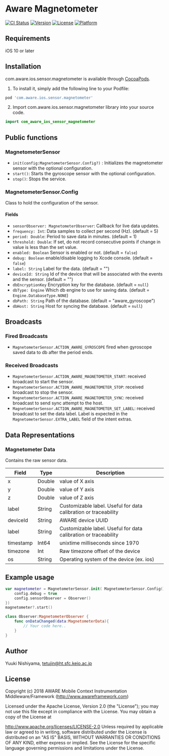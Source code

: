 # Aware Magnetometer

[![CI Status](https://img.shields.io/travis/awareframework/com.awareframework.ios.sensor.magnetometer.svg?style=flat)](https://travis-ci.org/awareframework/com.awareframework.ios.sensor.magnetometer)
[![Version](https://img.shields.io/cocoapods/v/com.awareframework.ios.sensor.magnetometer.svg?style=flat)](https://cocoapods.org/pods/com.awareframework.ios.sensor.magnetometer)
[![License](https://img.shields.io/cocoapods/l/com.awareframework.ios.sensor.magnetometer.svg?style=flat)](https://cocoapods.org/pods/com.awareframework.ios.sensor.magnetometer)
[![Platform](https://img.shields.io/cocoapods/p/com.awareframework.ios.sensor.magnetometer.svg?style=flat)](https://cocoapods.org/pods/com.awareframework.ios.sensor.magnetometer)

## Requirements
iOS 10 or later 

## Installation

com.aware.ios.sensor.magnetometer is available through [CocoaPods](https://cocoapods.org). 

1. To install it, simply add the following line to your Podfile:
```ruby
pod 'com.aware.ios.sensor.magnetometer'
```

2. Import com.aware.ios.sensor.magnetometer library into your source code.
```swift
import com_aware_ios_sensor_magnetometer
```

## Public functions
### MagnetometerSensor

+ `init(config:MagnetometerSensor.Config?)` : Initializes the magnetometer sensor with the optional configuration.
+ `start()`: Starts the gyroscope sensor with the optional configuration.
+ `stop()`: Stops the service.

### MagnetometerSensor.Config

Class to hold the configuration of the sensor.

#### Fields
+ `sensorObserver: MagnetometerObserver`: Callback for live data updates.
+ `frequency: Int`: Data samples to collect per second (Hz). (default = 5)
+ `period: Double`: Period to save data in minutes. (default = 1)
+ `threshold: Double`: If set, do not record consecutive points if change in value is less than the set value.
+ `enabled: Boolean` Sensor is enabled or not. (default = `false`)
+ `debug: Boolean` enable/disable logging to Xcode console. (default = `false`)
+ `label: String` Label for the data. (default = "")
+ `deviceId: String` Id of the device that will be associated with the events and the sensor. (default = "")
+ `dbEncryptionKey` Encryption key for the database. (default = `null`)
+ `dbType: Engine` Which db engine to use for saving data. (default = `Engine.DatabaseType.NONE`)
+ `dbPath: String` Path of the database. (default = "aware_gyroscope")
+ `dbHost: String` Host for syncing the database. (default = `null`)

## Broadcasts

### Fired Broadcasts

+ `MagnetometerSensor.ACTION_AWARE_GYROSCOPE` fired when gyroscope saved data to db after the period ends.

### Received Broadcasts

+ `MagnetometerSensor.ACTION_AWARE_MAGNETOMETER_START`: received broadcast to start the sensor.
+ `MagnetometerSensor.ACTION_AWARE_MAGNETOMETER_STOP`: received broadcast to stop the sensor.
+ `MagnetometerSensor.ACTION_AWARE_MAGNETOMETER_SYNC`: received broadcast to send sync attempt to the host.
+ `MagnetometerSensor.ACTION_AWARE_MAGNETOMETER_SET_LABEL`: received broadcast to set the data label. Label is expected in the `MagnetometerSensor.EXTRA_LABEL` field of the intent extras.

## Data Representations

### Magnetometer Data

Contains the raw sensor data.

| Field     | Type   | Description                                                     |
| --------- | ------ | --------------------------------------------------------------- |
| x         | Double  | value of X axis                                                 |
| y         | Double  | value of Y axis                                                 |
| z         | Double  | value of Z axis                                                 |
| label     | String | Customizable label. Useful for data calibration or traceability |
| deviceId  | String | AWARE device UUID                                               |
| label     | String | Customizable label. Useful for data calibration or traceability |
| timestamp | Int64   | unixtime milliseconds since 1970                                |
| timezone  | Int    | Raw timezone offset of the device                          |
| os        | String | Operating system of the device (ex. ios)                    |


## Example usage
```swift
var magnetometer = MagnetometerSensor.init( MagnetometerSensor.Config().apply{ config in
    config.debug = true
    config.sensorObserver = Observer()
})
magnetometer?.start()
```

```swift
class Observer:MagnetometerObserver {
    func onDataChanged(data:MagnetometerData){
        // Your code here..
    }
}
```

## Author

Yuuki Nishiyama, tetujin@ht.sfc.keio.ac.jp

## License

Copyright (c) 2018 AWARE Mobile Context Instrumentation Middleware/Framework (http://www.awareframework.com)

Licensed under the Apache License, Version 2.0 (the "License"); you may not use this file except in compliance with the License. You may obtain a copy of the License at

http://www.apache.org/licenses/LICENSE-2.0 Unless required by applicable law or agreed to in writing, software distributed under the License is distributed on an "AS IS" BASIS, WITHOUT WARRANTIES OR CONDITIONS OF ANY KIND, either express or implied. See the License for the specific language governing permissions and limitations under the License.

